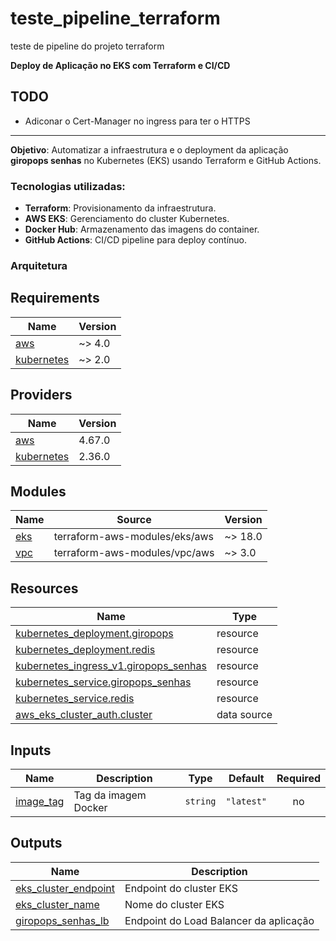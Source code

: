 # teste_pipeline_terraform
teste de pipeline do projeto terraform

**Deploy de Aplicação no EKS com Terraform e CI/CD**
  

## TODO
 - Adiconar o Cert-Manager no ingress para ter o HTTPS

---
**Objetivo**: Automatizar a infraestrutura e o deployment da aplicação  **giropops senhas** no Kubernetes (EKS) usando Terraform e GitHub Actions.

### **Tecnologias utilizadas**:
- **Terraform**: Provisionamento da infraestrutura.
- **AWS EKS**: Gerenciamento do cluster Kubernetes.
- **Docker Hub**: Armazenamento das imagens do container.
- **GitHub Actions**: CI/CD pipeline para deploy contínuo.
  
### **Arquitetura**

<!-- BEGIN_TF_DOCS -->
## Requirements

| Name | Version |
|------|---------|
| <a name="requirement_aws"></a> [aws](#requirement\_aws) | ~> 4.0 |
| <a name="requirement_kubernetes"></a> [kubernetes](#requirement\_kubernetes) | ~> 2.0 |

## Providers

| Name | Version |
|------|---------|
| <a name="provider_aws"></a> [aws](#provider\_aws) | 4.67.0 |
| <a name="provider_kubernetes"></a> [kubernetes](#provider\_kubernetes) | 2.36.0 |

## Modules

| Name | Source | Version |
|------|--------|---------|
| <a name="module_eks"></a> [eks](#module\_eks) | terraform-aws-modules/eks/aws | ~> 18.0 |
| <a name="module_vpc"></a> [vpc](#module\_vpc) | terraform-aws-modules/vpc/aws | ~> 3.0 |

## Resources

| Name | Type |
|------|------|
| [kubernetes_deployment.giropops](https://registry.terraform.io/providers/hashicorp/kubernetes/latest/docs/resources/deployment) | resource |
| [kubernetes_deployment.redis](https://registry.terraform.io/providers/hashicorp/kubernetes/latest/docs/resources/deployment) | resource |
| [kubernetes_ingress_v1.giropops_senhas](https://registry.terraform.io/providers/hashicorp/kubernetes/latest/docs/resources/ingress_v1) | resource |
| [kubernetes_service.giropops_senhas](https://registry.terraform.io/providers/hashicorp/kubernetes/latest/docs/resources/service) | resource |
| [kubernetes_service.redis](https://registry.terraform.io/providers/hashicorp/kubernetes/latest/docs/resources/service) | resource |
| [aws_eks_cluster_auth.cluster](https://registry.terraform.io/providers/hashicorp/aws/latest/docs/data-sources/eks_cluster_auth) | data source |

## Inputs

| Name | Description | Type | Default | Required |
|------|-------------|------|---------|:--------:|
| <a name="input_image_tag"></a> [image\_tag](#input\_image\_tag) | Tag da imagem Docker | `string` | `"latest"` | no |

## Outputs

| Name | Description |
|------|-------------|
| <a name="output_eks_cluster_endpoint"></a> [eks\_cluster\_endpoint](#output\_eks\_cluster\_endpoint) | Endpoint do cluster EKS |
| <a name="output_eks_cluster_name"></a> [eks\_cluster\_name](#output\_eks\_cluster\_name) | Nome do cluster EKS |
| <a name="output_giropops_senhas_lb"></a> [giropops\_senhas\_lb](#output\_giropops\_senhas\_lb) | Endpoint do Load Balancer da aplicação |
<!-- END_TF_DOCS -->